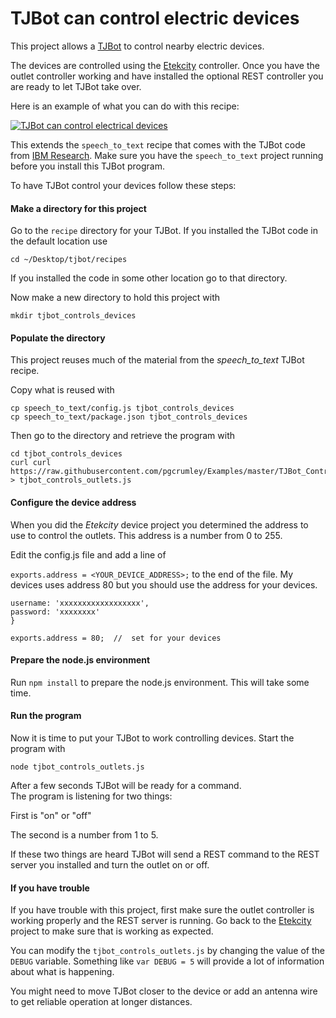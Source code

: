 # TJBot can control electric devices

This project allows a [TJBot](https://github.com/ibmtjbot) to control
nearby electric devices.

The devices are controlled using the 
[Etekcity](https://github.com/pgcrumley/Controllers/tree/master/EtekcityOutlet)
controller.  Once you have the outlet controller working and have installed
the optional REST controller you are ready to let TJBot take over.

Here is an example of what you can do with this recipe:

[![TJBot can control electrical devices](https://img.youtube.com/vi/sVOzujiDN_Q/0.jpg)](https://www.youtube.com/watch?v=sVOzujiDN_Q "TJBot can control electrical devices")

This extends the `speech_to_text` recipe that comes with the TJBot
code from [IBM Research](http://www.research.ibm.com/).  Make sure you 
have the `speech_to_text` project running before you install this 
TJBot program.

To have TJBot control your devices follow these steps:

#### Make a directory for this project

Go to the `recipe` directory for your TJBot.  If you installed
the TJBot code in the default location use

    cd ~/Desktop/tjbot/recipes 

If you installed the code in some other location go to that directory.

Now make a new directory to hold this project with
 
    mkdir tjbot_controls_devices

#### Populate the directory

This project reuses much of the material from the *speech_to_text* TJBot
recipe.

Copy what is reused with 

    cp speech_to_text/config.js tjbot_controls_devices
    cp speech_to_text/package.json tjbot_controls_devices

Then go to the directory and retrieve the program with

    cd tjbot_controls_devices
    curl curl https://raw.githubusercontent.com/pgcrumley/Examples/master/TJBot_Controls_Outlets/tjbot_controls_outlets.js > tjbot_controls_outlets.js

#### Configure the device address

When you did the *Etekcity* device project you determined the address to
use to control the outlets.  This address is a number from 0 to 255.

Edit the config.js file and add a line of 

`exports.address = <YOUR_DEVICE_ADDRESS>;` to the end of the file.
My devices uses address 80 but you should use the address for your 
devices.

    username: 'xxxxxxxxxxxxxxxxxx',
    password: 'xxxxxxxx'
    }
    
    exports.address = 80;  //  set for your devices

#### Prepare the node.js environment

Run `npm install` to prepare the node.js environment.  This will take
some time.

#### Run the program

Now it is time to put your TJBot to work controlling devices.  Start the
program with

    node tjbot_controls_outlets.js

After a few seconds TJBot will be ready for a command.  
The program is listening for two things:

First is "on" or "off"

The second is a number from 1 to 5.  

If these two 
things are heard TJBot will send a REST command to the REST server you 
installed and turn the outlet on or off.

#### If you have trouble

If you have trouble with this project, first make sure the outlet controller
is working properly and the REST server is running.  Go back to the
[Etekcity](https://github.com/pgcrumley/Controllers/tree/master/EtekcityOutlet)
project to make sure that is working as expected.

You can modify the `tjbot_controls_outlets.js` by changing the 
value of the `DEBUG` variable.  Something like 
`var DEBUG = 5`
will provide a lot of information about what is happening. 

You might need to move TJBot closer to the device or add an antenna wire
to get reliable operation at longer distances.
